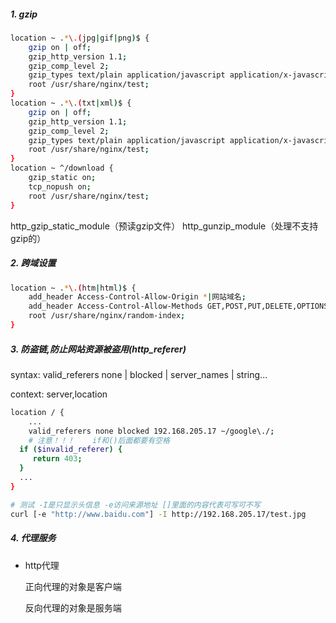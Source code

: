 ##### 1. gzip

```bash
location ~ .*\.(jpg|gif|png)$ {
	gzip on | off;
	gzip_http_version 1.1;
	gzip_comp_level 2;
	gzip_types text/plain application/javascript application/x-javascript text/css appliction/xml text/javascript application/x-httpd-php image/jpeg image/gif image/png;
	root /usr/share/nginx/test;
}
location ~ .*\.(txt|xml)$ {
	gzip on | off;
	gzip_http_version 1.1;
	gzip_comp_level 2;
	gzip_types text/plain application/javascript application/x-javascript text/css appliction/xml text/javascript application/x-httpd-php image/jpeg image/gif image/png;
	root /usr/share/nginx/test;
}
location ~ ^/download {
	gzip_static on;
	tcp_nopush on;
	root /usr/share/nginx/test;
}
```

http_gzip_static_module（预读gzip文件）   http_gunzip_module（处理不支持gzip的）

##### 2. 跨域设置

```bash
location ~ .*\.(htm|html)$ {
	add_header Access-Control-Allow-Origin *|网站域名;
	add_header Access-Control-Allow-Methods GET,POST,PUT,DELETE,OPTIONS;
	root /usr/share/nginx/random-index;
}
```

##### 3. 防盗链,防止网站资源被盗用(http_referer)

syntax: valid_referers none | blocked | server_names | string...

context: server,location

```bash
location / {
	...
	valid_referers none blocked 192.168.205.17 ~/google\./;
	# 注意！！！    if和()后面都要有空格
  if ($invalid_referer) {
     return 403;
  }
  ...
}

# 测试 -I是只显示头信息 -e访问来源地址 []里面的内容代表可写可不写
curl [-e "http://www.baidu.com"] -I http://192.168.205.17/test.jpg
```

##### 4. 代理服务

- http代理

  正向代理的对象是客户端

  反向代理的对象是服务端

